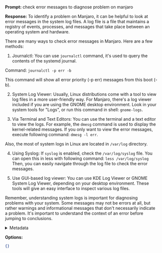 **Prompt:**
check error messages to diagnose problem on manjaro

**Response:**
To identify a problem on Manjaro, it can be helpful to look at error messages in the system log files. A log file is a file that maintains a registry of events, processes, and messages that take place between an operating system and hardware.

There are many ways to check error messages in Manjaro. Here are a few methods:

1. Journalctl: You can use `journalctl` command, it's used to query the contents of the systemd journal.

Command: `journalctl -p err -b`

This command will show all error priority (-p err) messages from this boot (-b).

2. System Log Viewer: Usually, Linux distributions come with a tool to view log files in a more user-friendly way. For Manjaro, there's a log viewer included if you are using the GNOME desktop environment. Look in your system tools for "Logs", or run this command in shell: `gnome-logs`.

3. Via Terminal and Text Editors: You can use the terminal and a text editor to view the logs. For example, the `dmesg` command is used to display the kernel-related messages. If you only want to view the error messages, execute following command: `dmesg -l err`.

Also, the most of system logs in Linux are located in `/var/log` directory.

4. Using Syslog: If `syslog` is enabled, check the `/var/log/syslog` file. You can open this in less with following command: `less /var/log/syslog` Then, you can easily navigate through the log file to check the error messages.
  
5. Use GUI-based log viewer: You can use KDE Log Viewer or GNOME System Log Viewer, depending on your desktop environment. These tools will give an easy interface to inspect various log files.  
   
Remember, understanding system logs is important for diagnosing problems with your system. Some messages may not be errors at all, but rather warnings and informational messages that don't necessarily indicate a problem. It's important to understand the context of an error before jumping to conclusions.

<details><summary>Metadata</summary>

- Duration: 33214 ms
- Datetime: 2023-08-25T21:29:26.202017
- Model: gpt-4-0613

</details>

**Options:**
```json
{}
```

